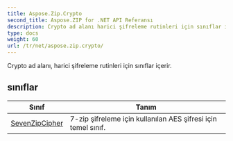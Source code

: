```yaml
---
title: Aspose.Zip.Crypto
second_title: Aspose.ZIP for .NET API Referansı
description: Crypto ad alanı harici şifreleme rutinleri için sınıflar içerir.
type: docs
weight: 60
url: /tr/net/aspose.zip.crypto/
---
```

Crypto ad alanı, harici şifreleme rutinleri için sınıflar içerir.

## sınıflar

| Sınıf | Tanım |
| --- | --- |
| [SevenZipCipher](./sevenzipcipher/) | 7-zip şifreleme için kullanılan AES şifresi için temel sınıf. |


